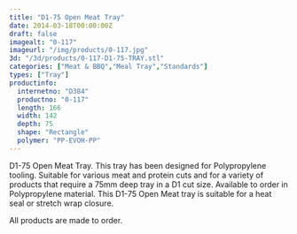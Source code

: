 ```yaml
---
title: "D1-75 Open Meat Tray"
date: 2014-03-18T00:00:00Z
draft: false
imagealt: "0-117"
imageurl: "/img/products/0-117.jpg"
3d: "/3d/products/0-117-D1-75-TRAY.stl"
categories: ["Meat & BBQ","Meal Tray","Standards"]
types: ["Tray"]
productinfo:
  internetno: "D384"
  productno: "0-117"
  length: 166
  width: 142
  depth: 75
  shape: "Rectangle"
  polymer: "PP-EVOH-PP"
---
```

D1-75 Open Meat Tray. This tray has been designed for Polypropylene tooling. Suitable for various meat and protein cuts and for a variety of products that require a 75mm deep tray in a D1 cut size. Available to order in Polypropylene material. This D1-75 Open Meat tray is suitable for a heat seal or stretch wrap closure.

All products are made to order.

 